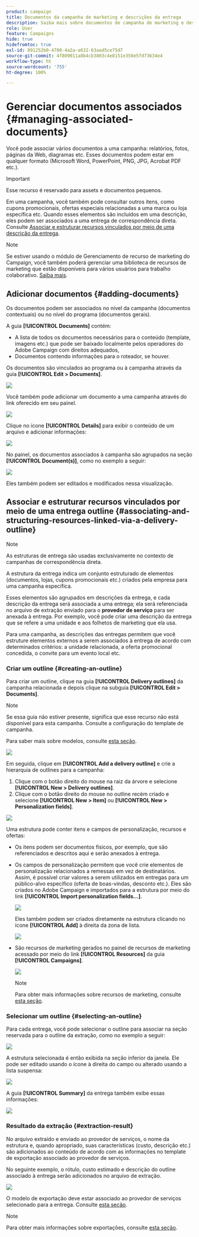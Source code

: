 ```yaml
---
product: campaign
title: Documentos da campanha de marketing e descrições da entrega
description: Saiba mais sobre documentos de campanha de marketing e descrições da entrega
role: User
feature: Campaigns
hide: true
hidefromtoc: true
exl-id: 891252b0-4700-4a2a-a632-63aad5ce75d7
source-git-commit: 4f809011a8b4cb3803c4e8151e358e5fd73634e4
workflow-type: ht
source-wordcount: '755'
ht-degree: 100%

---
```


# Gerenciar documentos associados {#managing-associated-documents}

Você pode associar vários documentos a uma campanha: relatórios, fotos, páginas da Web, diagramas etc. Esses documentos podem estar em qualquer formato (Microsoft Word, PowerPoint, PNG, JPG, Acrobat PDF etc.).

>[!IMPORTANT]
>
>Esse recurso é reservado para assets e documentos pequenos.

Em uma campanha, você também pode consultar outros itens, como cupons promocionais, ofertas especiais relacionadas a uma marca ou loja específica etc. Quando esses elementos são incluídos em uma descrição, eles podem ser associados a uma entrega de correspondência direta. Consulte [Associar e estruturar recursos vinculados por meio de uma descrição da entrega](#associating-and-structuring-resources-linked-via-a-delivery-outline).

>[!NOTE]
>
>Se estiver usando o módulo de Gerenciamento de recurso de marketing do Campaign, você também poderá gerenciar uma biblioteca de recursos de marketing que estão disponíveis para vários usuários para trabalho colaborativo. [Saiba mais](../../mrm/using/managing-marketing-resources.md).

## Adicionar documentos {#adding-documents}

Os documentos podem ser associados no nível da campanha (documentos contextuais) ou no nível do programa (documentos gerais).

A guia **[!UICONTROL Documents]** contém:

* A lista de todos os documentos necessários para o conteúdo (template, imagens etc.) que pode ser baixado localmente pelos operadores do Adobe Campaign com direitos adequados,
* Documentos contendo informações para o roteador, se houver.

Os documentos são vinculados ao programa ou à campanha através da guia **[!UICONTROL Edit > Documents]**.

![](assets/s_ncs_user_op_add_document.png)

Você também pode adicionar um documento a uma campanha através do link oferecido em seu painel.

![](assets/add_a_document_in_op.png)

Clique no ícone **[!UICONTROL Details]** para exibir o conteúdo de um arquivo e adicionar informações:

![](assets/s_ncs_user_op_add_document_details.png)

No painel, os documentos associados à campanha são agrupados na seção **[!UICONTROL Document(s)]**, como no exemplo a seguir:

![](assets/s_ncs_user_op_edit_document.png)

Eles também podem ser editados e modificados nessa visualização.

## Associar e estruturar recursos vinculados por meio de uma entrega outline {#associating-and-structuring-resources-linked-via-a-delivery-outline}

>[!NOTE]
>
>As estruturas de entrega são usadas exclusivamente no contexto de campanhas de correspondência direta.

A estrutura da entrega indica um conjunto estruturado de elementos (documentos, lojas, cupons promocionais etc.) criados pela empresa para uma campanha específica.

Esses elementos são agrupados em descrições da entrega, e cada descrição da entrega será associada a uma entrega; ela será referenciada no arquivo de extração enviado para o **provedor de serviço** para ser anexada à entrega. Por exemplo, você pode criar uma descrição da entrega que se refere a uma unidade e aos folhetos de marketing que ela usa.

Para uma campanha, as descrições das entregas permitem que você estruture elementos externos a serem associados à entrega de acordo com determinados critérios: a unidade relacionada, a oferta promocional concedida, o convite para um evento local etc.

### Criar um outline {#creating-an-outline}

Para criar um outline, clique na guia **[!UICONTROL Delivery outlines]** da campanha relacionada e depois clique na subguia **[!UICONTROL Edit > Documents]**.

>[!NOTE]
>
>Se essa guia não estiver presente, significa que esse recurso não está disponível para esta campanha. Consulte a configuração do template de campanha.
>   
>Para saber mais sobre modelos, consulte [esta seção](../../campaign/using/marketing-campaign-templates.md#campaign-templates).

![](assets/s_ncs_user_op_composition_link.png)

Em seguida, clique em **[!UICONTROL Add a delivery outline]** e crie a hierarquia de outlines para a campanha:

1. Clique com o botão direito do mouse na raiz da árvore e selecione **[!UICONTROL New > Delivery outlines]**.
1. Clique com o botão direito do mouse no outline recém criado e selecione **[!UICONTROL New > Item]** ou **[!UICONTROL New > Personalization fields]**.

![](assets/s_ncs_user_op_add_composition.png)

Uma estrutura pode conter itens e campos de personalização, recursos e ofertas:

* Os itens podem ser documentos físicos, por exemplo, que são referenciados e descritos aqui e serão anexados à entrega.
* Os campos de personalização permitem que você crie elementos de personalização relacionados a remessas em vez de destinatários. Assim, é possível criar valores a serem utilizados em entregas para um público-alvo específico (oferta de boas-vindas, desconto etc.). Eles são criados no Adobe Campaign e importados para a estrutura por meio do link **[!UICONTROL Import personalization fields...]**.

  ![](assets/s_ncs_user_op_add_composition_field.png)

  Eles também podem ser criados diretamente na estrutura clicando no ícone **[!UICONTROL Add]** à direita da zona de lista.

  ![](assets/s_ncs_user_op_add_composition_field_button.png)

* São recursos de marketing gerados no painel de recursos de marketing acessado por meio do link **[!UICONTROL Resources]** da guia **[!UICONTROL Campaigns]**.

  ![](assets/s_ncs_user_mkg_resource_ovv.png)

  >[!NOTE]
  >
  >Para obter mais informações sobre recursos de marketing, consulte [esta seção](../../mrm/using/managing-marketing-resources.md).

### Selecionar um outline {#selecting-an-outline}

Para cada entrega, você pode selecionar o outline para associar na seção reservada para o outline da extração, como no exemplo a seguir:

![](assets/s_ncs_user_op_select_composition.png)

A estrutura selecionada é então exibida na seção inferior da janela. Ele pode ser editado usando o ícone à direita do campo ou alterado usando a lista suspensa:

![](assets/s_ncs_user_op_select_composition_b.png)

A guia **[!UICONTROL Summary]** da entrega também exibe essas informações:

![](assets/s_ncs_user_op_select_composition_c.png)

### Resultado da extração {#extraction-result}

No arquivo extraído e enviado ao provedor de serviços, o nome da estrutura e, quando apropriado, suas características (custo, descrição etc.) são adicionados ao conteúdo de acordo com as informações no template de exportação associado ao provedor de serviços.

No seguinte exemplo, o rótulo, custo estimado e descrição do outline associado à entrega serão adicionados no arquivo de extração.

![](assets/s_ncs_user_op_composition_in_export_template.png)

O modelo de exportação deve estar associado ao provedor de serviços selecionado para a entrega. Consulte [esta seção](../../campaign/using/providers-stocks-and-budgets.md#creating-service-providers-and-their-cost-structures).

>[!NOTE]
>
>Para obter mais informações sobre exportações, consulte [esta seção](../../platform/using/get-started-data-import-export.md).
